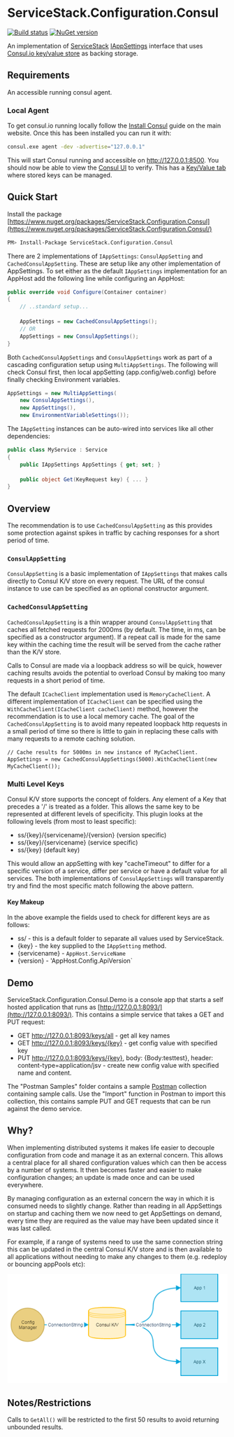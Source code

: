 # ServiceStack.Configuration.Consul
[![Build status](https://ci.appveyor.com/api/projects/status/i3q9d4rymo00pcp8/branch/master?svg=true)](https://ci.appveyor.com/project/wwwlicious/servicestack-configuration-consul/branch/master)
[![NuGet version](https://badge.fury.io/nu/ServiceStack.Configuration.Consul.svg)](https://badge.fury.io/nu/ServiceStack.Configuration.Consul)

An implementation of [ServiceStack](https://servicestack.net/) [IAppSettings](https://github.com/ServiceStack/ServiceStack/wiki/AppSettings) interface that uses [Consul.io key/value store](https://www.consul.io/docs/agent/http/kv.html) as backing storage.

## Requirements
An accessible running consul agent.

### Local Agent
To get consul.io running locally follow the [Install Consul](https://www.consul.io/intro/getting-started/install.html) guide on the main website. Once this has been installed you can run it with:

```bash
consul.exe agent -dev -advertise="127.0.0.1"
```

This will start Consul running and accessible on http://127.0.0.1:8500.  You should now be able to view the [Consul UI](http://127.0.0.1:8500/ui) to verify. This has a [Key/Value tab](http://127.0.0.1:8500/ui/#/dc1/kv/) where stored keys can be managed.


## Quick Start

Install the package [https://www.nuget.org/packages/ServiceStack.Configuration.Consul](https://www.nuget.org/packages/ServiceStack.Configuration.Consul/)
```bash
PM> Install-Package ServiceStack.Configuration.Consul
```

There are 2 implementations of `IAppSettings`: `ConsulAppSetting` and `CachedConsulAppSetting`. These are setup like any other implementation of AppSettings. To set either as the default `IAppSettings` implementation for an AppHost add the following line while configuring an AppHost:

```csharp
public override void Configure(Container container)
{
    // ..standard setup... 
	
	AppSettings = new CachedConsulAppSettings();
	// OR
    AppSettings = new ConsulAppSettings();
}
```
Both `CachedConsulAppSettings` and `ConsulAppSettings` work as part of a cascading configuration setup using `MultiAppSettings`. The following will check Consul first, then local appSetting (app.config/web.config) before finally checking Environment variables.

```csharp
AppSettings = new MultiAppSettings(
    new ConsulAppSettings(),
    new AppSettings(), 
    new EnvironmentVariableSettings());
```

The `IAppSetting` instances can be auto-wired into services like all other dependencies:

```csharp
public class MyService : Service
{
    public IAppSettings AppSettings { get; set; }
	
	public object Get(KeyRequest key) { ... }
}
```

## Overview
The recommendation is to use `CachedConsulAppSetting` as this provides some protection against spikes in traffic by caching responses for a short period of time.

### `ConsulAppSetting`
`ConsulAppSetting` is a basic implementation of `IAppSettings` that makes calls directly to Consul K/V store on every request. The URL of the consul instance to use can be specified as an optional constructor argument.

### `CachedConsulAppSetting`
`CachedConsulAppSetting` is a thin wrapper around `ConsulAppSetting` that caches all fetched requests for 2000ms (by default. The time, in ms, can be specified as a constructor argument). If a repeat call is made for the same key within the caching time the result will be served from the cache rather than the K/V store.

Calls to Consul are made via a loopback address so will be quick, however caching results avoids the potential to overload Consul by making too many requests in a short period of time.

The default `ICacheClient` implementation used is `MemoryCacheClient`. A different implementation of `ICacheClient` can be specified using the `WithCacheClient(ICacheClient cacheClient)` method, however the recommendation is to use a local memory cache. The goal of the `CachedConsulAppSetting` is to avoid many repeated loopback http requests in a small period of time so there is little to gain in replacing these calls with many requests to a remote caching solution.

```charp
// Cache results for 5000ms in new instance of MyCacheClient.
AppSettings = new CachedConsulAppSettings(5000).WithCacheClient(new MyCacheClient());
```

### Multi Level Keys
Consul K/V store supports the concept of folders. Any element of a Key that precedes a '/' is treated as a folder. This allows the same key to be represented at different levels of specificity. This plugin looks at the following levels (from most to least specific):

* ss/{key}/{servicename}/{version} (version specific)
* ss/{key}/{servicename} (service specific)
* ss/{key} (default key)

This would allow an appSetting with key "cacheTimeout" to differ for a specific version of a service, differ per service or have a default value for all services. The both implementations of `ConsulAppSettings` will transparently try and find the most specific match following the above pattern.

#### Key Makeup
In the above example the fields used to check for different keys are as follows:

* ss/ - this is a default folder to separate all values used by ServiceStack.
* {key} - the key supplied to the `IAppSetting` method.
* {servicename} - `AppHost.ServiceName`
* {version} - 'AppHost.Config.ApiVersion`


## Demo
ServiceStack.Configuration.Consul.Demo is a console app that starts a self hosted application that runs as [http://127.0.0.1:8093/](http://127.0.0.1:8093/). This contains a simple service that takes a GET and PUT request:

* GET http://127.0.0.1:8093/keys/all - get all key names
* GET http://127.0.0.1:8093/keys/{key} - get config value with specified key
* PUT http://127.0.0.1:8093/keys/{key}, body: {Body:testtest}, header: content-type=application/jsv - create new config value with specified name and content.

The "Postman Samples" folder contains a sample [Postman](https://www.getpostman.com/) collection containing sample calls. Use the "Import" function in Postman to import this collection, this contains sample PUT and GET requests that can be run against the demo service.

## Why?
When implementing distributed systems it makes life easier to decouple configuration from code and manage it as an external concern. This allows a central place for all shared configuration values which can then be access by a number of systems. It then becomes faster and easier to make configuration changes; an update is made once and can be used everywhere.

By managing configuration as an external concern the way in which it is consumed needs to slightly change. Rather than reading in all AppSettings on startup and caching them we now need to get AppSettings on demand, every time they are required as the value may have been updated since it was last called.

For example, if a range of systems need to use the same connection string this can be updated in the central Consul K/V store and is then available to all applications without needing to make any changes to them (e.g. redeploy or bouncing appPools etc):

![Configuration Management](assets/CentralConfiguration.png)

## Notes/Restrictions
Calls to `GetAll()` will be restricted to the first 50 results to avoid returning unbounded results.
